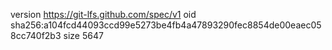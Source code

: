 version https://git-lfs.github.com/spec/v1
oid sha256:a104fcd44093ccd99e5273be4fb4a47893290fec8854de00eaec058cc740f2b3
size 5647
